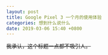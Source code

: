 ```yaml
---
layout: post
title: Google Pixel 3 一个月的使用体验
categories: 想到什么说什么
date: 2019-03-06 15:40 +0800
---
```

~~我承认，这个标题一点都不吸引人。~~
